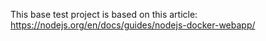 This base test project is based on this article:
https://nodejs.org/en/docs/guides/nodejs-docker-webapp/